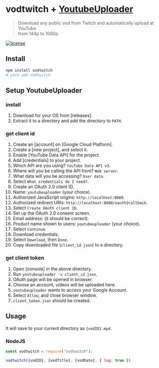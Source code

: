# vodtwitch + <a href="https://github.com/golangf/youtubeuploader">YoutubeUploader</a>

> Download any public vod from Twitch and automatically upload at YouTube
<br /> from 144p to 1080p

<a href="https://github.com/matschik/vodtwitch/blob/master/LICENSE">
  <img src="https://img.shields.io/npm/l/vodtwitch.svg"
       alt="license">
</a>
<br/>

## Install

```bash
npm install vodtwitch
# yarn add vodtwitch
```

## Setup YoutubeUploader

### install

1. Download for your OS from [releases].
2. Extract it to a directory and add the directory to `PATH`.


### get client id

1. Create an [account] on [Google Cloud Platform].
2. Create a [new project], and select it.
3. Enable [YouTube Data API] for the project.
4. Add [credentials] to your project.
5. Which API are you using? `YouTube Data API v3`.
6. Where will you be calling the API from? `Web server`.
7. What data will you be accessing? `User data`.
8. Select `What credentials do I need?`.
9. Create an OAuth 2.0 client ID.
10. Name: `youtubeuploader` (your choice).
11. Authorized JavaScript origins: `http://localhost:8080`.
12. Authorized redirect URIs: `http://localhost:8080/oauth2callback`.
13. Select `Create OAuth client ID`.
14. Set up the OAuth 2.0 consent screen.
15. Email address: (it should be correct).
16. Product name shown to users: `youtubeuploader` (your choice).
17. Select `Continue`.
18. Download credentials.
19. Select `Download`, then `Done`.
21. Copy downloaded file (`client_id.json`) to a directory.


### get client token

1. Open [console] in the above directory.
2. Run `youtubeuploader -v client_id.json`.
3. OAuth page will be opened in browser.
3. Choose an account, videos will be uploaded here.
4. `youtubeuploader` wants to access your Google Account.
5. Select `Allow`, and close browser window.
6. `client_token.json` should be created.

## Usage

It will save to your current directory as `{vodID}.mp4`.

### NodeJS

```js
const vodtwitch = require("vodtwitch");

vodtwitch({vodID}, {vodTitle}, {vodDate}, { log: true })

```
